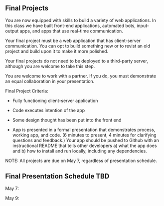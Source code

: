 ## Final Projects

You are now equipped with skills to build a variety of web applications. In this class we have built front-end applications, automated bots, input-output apps, and apps that use real-time communication. 

Your final project must be a web application that has client-server communication. You can opt to build something new or to revist an old project and build upon it to make it more polished.

Your final projects do not need to be deployed to a third-party server, although you are welcome to take this step.

You are welcome to work with a partner. If you do, you must demonstrate an equal collaboration in your presentation.

Final Project Criteria:

* Fully functioning client-server application

* Code executes intention of the app

* Some design thought has been put into the front end

* App is presented in a formal presentation that demonstrates process, working app, and code. (6 minutes to present, 4 minutes for clarifying questions and feedback.) Your app should be pushed to Github with an instructional README that tells other developers a) what the app does and b) how to install and run locally, including any dependencies.

NOTE: All projects are due on May 7, regardless of presentation schedule.

## Final Presentation Schedule TBD

May 7:

May 9:
